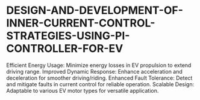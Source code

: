 # DESIGN-AND-DEVELOPMENT-OF-INNER-CURRENT-CONTROL-STRATEGIES-USING-PI-CONTROLLER-FOR-EV
Efficient Energy Usage: Minimize energy losses in EV propulsion to extend driving range.
Improved Dynamic Response: Enhance acceleration and deceleration for smoother driving/riding.
Enhanced Fault Tolerance: Detect and mitigate faults in current control for reliable operation.
Scalable Design: Adaptable to various EV motor types for versatile application.


